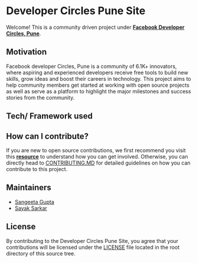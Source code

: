# Developer Circles Pune Site
Welcome! This is a community driven project under **[Facebook Developer Circles, Pune](https://facebook.com/groups/DevCPune/)**.

## Motivation
Facebook developer Circles, Pune is a community of 6.1K+ innovators, where aspiring and experienced developers receive free tools to build new skills, grow ideas and boost their careers in technology. This project aims to help community members get started at working with open source projects as well as serve as a platform  to highlight the major milestones and success stories from the community. 

## Tech/ Framework used 

## How can I contribute?
If you are new to open source contributions, we first recommend you visit this **[resource](https://github.com/firstcontributions/first-contributions)** to understand how you can get involved. Otherwise, you can directly head to [CONTRIBUTING.MD](https://github.com/devcpune/devcpune.github.io/blob/master/docs/CONTRIBUTING.md) for detailed guidelines on how you can contribute to this project. 

## Maintainers 
* [Sangeeta Gupta](https://github.com/sangeetaguptaOnc2068/)
* [Sayak Sarkar](https://github.com/sayak-sarkar/)

## License 
By contributing to the Developer Circles Pune Site, you agree that your contributions will be licensed under the [LICENSE](https://github.com/devcpune/devcpune.github.io/edit/master/LICENSE)  file located in the root directory of this source tree.
